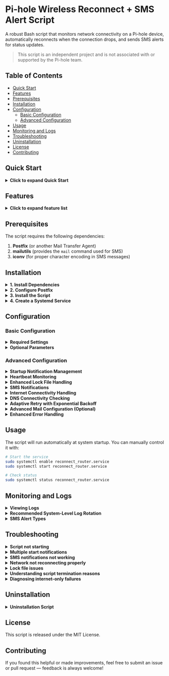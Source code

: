 # Pi-hole Wireless Reconnect + SMS Alert Script

A robust Bash script that monitors network connectivity on a Pi-hole device, automatically reconnects when the connection drops, and sends SMS alerts for status updates.

>This script is an independent project and is not associated with or supported by the Pi-hole team.

## Table of Contents
- [Quick Start](#quick-start)
- [Features](#features)
- [Prerequisites](#prerequisites)
- [Installation](#installation)
- [Configuration](#configuration)
  - [Basic Configuration](#basic-configuration)
  - [Advanced Configuration](#advanced-configuration)
- [Usage](#usage)
- [Monitoring and Logs](#monitoring-and-logs)
- [Troubleshooting](#troubleshooting)
- [Uninstallation](#uninstallation)
- [License](#license)
- [Contributing](#contributing)

## Quick Start

<details>
<summary><strong>Click to expand Quick Start</strong></summary>

```bash
# 1. Install dependencies
sudo apt update && sudo apt install -y postfix mailutils libc-bin

# 👉 If using Gmail as your mail relay, you'll also need to:
#    - Create an App Password: https://myaccount.google.com/apppasswords
#    - Configure Postfix with your Gmail SMTP credentials (see "Advanced Mail Configuration" below)

# 2. Get the script
wget -O reconnect_router.sh https://raw.githubusercontent.com/Phatnoir/pi-hole-wireless-reconnect/main/reconnect_router.sh
sudo mv reconnect_router.sh /usr/local/bin/
sudo chmod +x /usr/local/bin/reconnect_router.sh

# 3. Configure your settings (required)
sudo nano /usr/local/bin/reconnect_router.sh
# Edit ROUTER_IP, INTERFACE, PHONE_NUMBER, and CARRIER_GATEWAY

# 4. Create service file
sudo tee /etc/systemd/system/reconnect_router.service > /dev/null << EOL
[Unit]
Description=Pi-hole Wireless Reconnect Script
After=network-online.target
Wants=network-online.target

[Service]
ExecStartPre=/bin/sleep 10
ExecStart=/usr/local/bin/reconnect_router.sh
Restart=always
RestartSec=30
User=root

[Install]
WantedBy=multi-user.target
EOL

# 5. Enable and start the service
sudo systemctl enable reconnect_router.service
sudo systemctl start reconnect_router.service

# 6. Check status
sudo systemctl status reconnect_router.service
```

</details>

## Features

<details>
<summary><strong>Click to expand feature list</strong></summary>

* **Automatic reconnection** — Detects connectivity loss and reattempts connection with intelligent retries
* **Exponential backoff** — Gradually increases delay during outages, capped at 10 minutes
* **SMS notifications** — Real-time alerts with queued delivery and message type prioritization
* **Heartbeat monitoring** — Tracks unexpected interruptions and logs downtime duration
* **Multiple log files** — Separate logs for events, downtime, and heartbeats with fallback to `/tmp`
* **System integration** — Runs at startup via `systemd` with graceful restart handling
* **Message filtering** — START, ALERT, TRYING, OK, and CRITICAL types reduce notification spam
* **Robust locking** — Prevents race conditions with PID-based locking and stale lock cleanup
* **Self-test** — Validates network interface, DHCP client, and dependencies on launch
* **Error handling** — Trap-based termination with environment cleanup
* **Log rotation** — Prevents disk bloat with built-in size checks and auto-rotation
* **Anti-spam safeguards** — Suppresses duplicate START messages within configurable intervals
* **Concise SMS format** — Includes downtime and retry count while staying under SMS length limits
* **Resilience improvements** — Fully quoted variables, consistent error handling, graceful shutdown
* **Dual network issue detection** — Differentiates router drop vs internet-only failures
* **DHCP client detection** — Supports both `dhclient` and `dhcpcd` systems automatically
* **Redundant DNS checks** — Uses multiple servers (Cloudflare, Google) to verify internet access
</details>

## Prerequisites

The script requires the following dependencies:

1. **Postfix** (or another Mail Transfer Agent)
2. **mailutils** (provides the `mail` command used for SMS)
3. **iconv** (for proper character encoding in SMS messages)

## Installation

<details>
<summary><strong>1. Install Dependencies</strong></summary>

```bash
# Update package lists
sudo apt update

# Install postfix, mailutils and other dependencies
sudo apt install postfix mailutils libc-bin
```
> **Note:** `iconv` is included in `libc-bin`, so installing `libc-bin` will provide `iconv`.
</details>

<details>
<summary><strong>2. Configure Postfix</strong></summary>

During installation:

* Select **"Internet Site"** when prompted
* For the system mail name, you'll be prompted to enter a fully qualified domain name (FQDN). If this is just for local use on your home network, entering `localhost.localdomain` or `raspberrypi.local` is sufficient.
</details>

<details>
<summary><strong>3. Install the Script</strong></summary>

```bash
# Copy the script to /usr/local/bin/
sudo cp reconnect_router.sh /usr/local/bin/

# Make it executable
sudo chmod +x /usr/local/bin/reconnect_router.sh
```
</details>

<details>
<summary><strong>4. Create a Systemd Service</strong></summary>

Create a new service file:

```bash
sudo nano /etc/systemd/system/reconnect_router.service
```

Add the following content:

```ini
[Unit]
Description=Pi-hole Wireless Reconnect Script
After=network-online.target
Wants=network-online.target

[Service]
ExecStartPre=/bin/sleep 10
ExecStart=/usr/local/bin/reconnect_router.sh
Restart=always
RestartSec=30
User=root

[Install]
WantedBy=multi-user.target
```

> **Note:** The service uses `Restart=always` with `RestartSec=30` to prevent excessive restart cycles.

Enable and start the service:

```bash
sudo systemctl enable reconnect_router.service
sudo systemctl start reconnect_router.service
```
</details>

## Configuration

### Basic Configuration

<details>
<summary><strong>Required Settings</strong></summary>

1. Edit the script with your preferred editor:
   ```bash
   sudo nano /usr/local/bin/reconnect_router.sh
   ```

2. Update the following variables:
   - `ROUTER_IP`: Your router's IP address (default is "192.168.1.1")
   - `INTERFACE`: Your network interface (default is "wlan0" for WiFi)
     - For Ethernet connections, use "eth0" (or "enp3s0" on newer systems)
     - To find your interface name, run: `ip addr show` or `ifconfig`
   - `PHONE_NUMBER`: Your phone number for SMS alerts
   - `CARRIER_GATEWAY`: Your cellular carrier's SMS gateway
     - Verizon: vtext.com
     - AT&T: txt.att.net
     - T-Mobile: tmomail.net

3. Save and close the file
</details>

<details>
<summary><strong>Optional Parameters</strong></summary>

- `RETRY_DELAY`: Time between reconnection attempts (default: 15s)
- `MAX_RETRIES`: Maximum reconnection attempts before giving up (default: 10)
- `HEARTBEAT_ENABLED`: Enable/disable heartbeat monitoring (default: true)
- `HEARTBEAT_INTERVAL`: Time between heartbeat checks (default: 3600s = 1 hour)
- `MISSED_HEARTBEATS_THRESHOLD`: Number of missed heartbeats before alerting (default: 3)
- `PING_COUNT`: Number of pings to send when checking connection (default: 2)
- `PING_TIMEOUT`: Timeout in seconds for ping operation (default: 3)
- `PING_SIZE`: Size of ping packet in bytes (default: 32)
- `MAX_INTERNET_FAILURES`: Number of internet failures before temporary backoff (default: 5)
- `STARTUP_THRESHOLD`: Time (in seconds) to suppress duplicate startup notifications (default: 300)
- `RESTART_INTERVAL`: Minimum time between interface restarts (default: 180s = 3 minutes)
- `DNS_CHECK_HOSTS`: Array of DNS servers to check for internet connectivity (default: Cloudflare DNS)
- `SMS_INTERNET_CHECK`: IP address to verify internet connectivity for SMS delivery (default: 8.8.8.8)
</details>

### Advanced Configuration

<details>
<summary><strong>Startup Notification Management</strong></summary>

The script includes a feature to prevent duplicate startup notifications when the service restarts frequently:

```bash
# Startup notification configuration
STARTUP_CHECK_FILE="/tmp/reconnect_router_last_start"
STARTUP_THRESHOLD=300  # 5 minutes
```

If the script restarts within 5 minutes of a previous run, it will suppress the startup SMS notification to reduce message spam. You can adjust the threshold by changing the value (in seconds).
</details>

<details>
<summary><strong>Heartbeat Monitoring</strong></summary>

The script includes a heartbeat system that:
- Silently monitors script execution in the background
- Detects script interruptions or system failures
- Calculates downtime during script interruptions
- Sends alerts ONLY when the script resumes after unexpected downtime

To configure heartbeat monitoring:

```bash
# Heartbeat Configuration
HEARTBEAT_ENABLED=true         # Set to false to disable heartbeat
HEARTBEAT_INTERVAL=3600        # Time between heartbeats in seconds (1 hour)
MISSED_HEARTBEATS_THRESHOLD=3  # Alert after this many missed heartbeats
```
</details>

<details>
<summary><strong>Enhanced Lock File Handling</strong></summary>

The script now includes improved lock file management:
- Detects and removes stale lock files from crashed script instances
- Stores PID in the lock file for better tracking
- Properly releases locks during script termination
- Verifies /tmp directory permissions

This prevents issues where a crashed script might leave behind a lock file that blocks future script runs.
</details>

<details>
<summary><strong>SMS Notifications</strong></summary>

The script implements a sophisticated message queuing system:
- Messages are queued when internet connectivity is unavailable
- When connection is restored, the script intelligently processes the queue
- START, ALERT, and CRITICAL messages are prioritized
- TRYING and HEARTBEAT messages may be skipped to reduce spam
- Recovery messages (OK) include downtime duration and attempt count

Example recovery message:
```
[OK] Pi-hole Online! Down: 2m30s. 3/10 attempts
```
</details>

<details>
<summary><strong>Internet Connectivity Handling</strong></summary>

The script distinguishes between two types of connectivity issues:
1. **Complete connection loss** — Cannot reach the router
2. **Internet-only failures** — Can reach the router but not the internet

For internet-only failures, the script uses a more gradual approach:
```bash
# Internet failure tracking settings
INTERNET_FAILURES=0
MAX_INTERNET_FAILURES=5
```

When internet-only failures persist for multiple cycles, the script will attempt a network restart after reaching the threshold, but with less aggressive timing than for complete connection loss. The script also enforces a minimum interval between interface restarts via:

```bash
RESTART_TIME_FILE="/tmp/reconnect_last_iface_restart"
RESTART_INTERVAL=180  # 3 minutes minimum between restarts
```
</details>

<details>
<summary><strong>DNS Connectivity Checking</strong></summary>

The script uses multiple DNS servers to verify internet connectivity:

```bash
DNS_CHECK_HOSTS=("1.1.1.1" "1.0.0.1")  # Cloudflare IPv4 redundancy
SMS_INTERNET_CHECK="8.8.8.8"  # For SMS delivery checks
```

This redundancy helps prevent false positives when a single DNS server might be temporarily unavailable.
</details>

<details>
<summary><strong>Adaptive Retry with Exponential Backoff</strong></summary>

During extended network outages, the script uses exponential backoff to avoid excessive reconnection attempts:

```bash
# Calculate backoff delay (2^n)
backoff=$((RETRY_DELAY * (2 ** (consecutive_failures - 5))))

# Cap the backoff at 10 minutes (600 seconds)
if [ "$backoff" -gt 600 ]; then
    backoff=600
fi
```

This means:
- First 5 failures: Normal retry interval
- 6th failure: 2x normal delay
- 7th failure: 4x normal delay
- 8th failure: 8x normal delay
- 9th failure: 16x normal delay
- 10th+ failure: 40x normal delay (capped at 10 minutes)
</details>

<details>
<summary><strong>Advanced Mail Configuration (Optional)</strong></summary>

**Note:** For Gmail, you must use an [app password](https://myaccount.google.com/apppasswords), not your regular password.

If you want to use a relay service like Gmail to send your notifications:

1. Edit the Postfix configuration:
   ```bash
   sudo nano /etc/postfix/main.cf
   ```

2. Add the following lines:
   ```
   relayhost = [smtp.gmail.com]:587
   smtp_sasl_auth_enable = yes
   smtp_sasl_password_maps = hash:/etc/postfix/sasl_passwd
   smtp_sasl_security_options = noanonymous
   smtp_use_tls = yes
   ```

3. Create a password file:
   ```bash
   sudo nano /etc/postfix/sasl_passwd
   ```

4. Add your credentials:
   ```
   [smtp.gmail.com]:587 your-email@gmail.com:your-password
   ```

5. Hash and secure the password file:
   ```bash
   sudo postmap /etc/postfix/sasl_passwd
   sudo chmod 600 /etc/postfix/sasl_passwd
   sudo systemctl restart postfix
   ```
</details>

<details>
<summary><strong>Enhanced Error Handling</strong></summary>

The script includes sophisticated error handling:

- **Diagnostic logging** — Tracks script termination reasons via journal analysis
- **Fallback log paths** — Automatically redirects logs to /tmp if standard paths are unavailable
- **Cross-platform compatibility** — Better detection of system-specific networking tools (dhclient vs dhcpcd)
- **Log path verification** — Creates log directories if they don't exist with appropriate permissions
- **Log rotation** — Automatically rotates log files when they reach 10MB in size

This makes the script more resilient in diverse environments and helps with troubleshooting.
</details>

## Usage

The script will run automatically at system startup. You can manually control it with:

```bash
# Start the service
sudo systemctl enable reconnect_router.service
sudo systemctl start reconnect_router.service

# Check status
sudo systemctl status reconnect_router.service
```

## Monitoring and Logs

<details>
<summary><strong>Viewing Logs</strong></summary>

Check the various logs to see the script's activity:

```bash
# View the main log
tail -f /var/log/reconnect_router.log

# View downtime events
tail -f /var/log/router_downtime.log

# View heartbeat activity
tail -f /var/log/router_heartbeat.log
```
</details>

<details>
<summary><strong>Recommended System-Level Log Rotation</strong></summary>

For the most effective log management, set up system-level log rotation:

```bash
sudo nano /etc/logrotate.d/reconnect_router
```

Add the following configuration:

```
/var/log/reconnect_router.log /var/log/router_downtime.log /var/log/router_heartbeat.log {
    rotate 4
    weekly
    compress
    size 2M
    missingok
    notifempty
    create 0644 root root
    delaycompress
}
```

This configuration will:
- Rotate logs when they reach 2MB in size
- Perform rotation weekly or when size threshold is reached, whichever comes first
- Keep 4 rotations of history (approximately one month of logs)
- Compress old log files to save space

To apply the configuration immediately:
```bash
sudo logrotate -f /etc/logrotate.d/reconnect_router
```
</details>

<details>
<summary><strong>SMS Alert Types</strong></summary>

The script sends different types of alerts:

- **[START]** - Script has started (suppressed if restarted within 5 minutes)
- **[ALERT]** - Network connection lost
- **[TRYING]** - Reconnection attempts (limited to every 3rd attempt to reduce spam)
- **[OK]** - Connection successfully restored (with concise downtime info and attempt count)
- **[CRITICAL]** - All reconnection attempts failed
</details>

## Troubleshooting

<details>
<summary><strong>Script not starting</strong></summary>

- Check if the service is running: `sudo systemctl status reconnect_router.service`
- Verify script permissions: `sudo chmod +x /usr/local/bin/reconnect_router.sh`
- Check for error messages: `sudo journalctl -u reconnect_router.service`
- Look for information in the self-test output in the main log
</details>

<details>
<summary><strong>Multiple start notifications</strong></summary>

- If you're receiving multiple [START] notifications, check if your systemd service is set to `Restart=always` instead of `Restart=on-failure`
- Verify the `STARTUP_THRESHOLD` value (default 300 seconds) is appropriate for your environment
- Check logs for signs of script crashes causing frequent restarts
</details>

<details>
<summary><strong>SMS notifications not working</strong></summary>

- Verify the mail command is installed: `which mail`
- Check if iconv is available: `which iconv`
- Test mail configuration manually: 
  ```bash
  echo "Test message" | mail -s "Pi-hole Test" 1234567890@vtext.com
  ```
  Replace the gateway domain with your carrier's SMS gateway as needed.
- Check mail logs: `tail -f /var/log/mail.log`
- Verify carrier gateway settings for your provider
</details>

<details>
<summary><strong>Network not reconnecting properly</strong></summary>

- Confirm the correct network interface name with: `ip a`
- Verify the router IP is correct: `ping 192.168.1.1` (replace with your router's IP)
- Check the DHCP client is working: `ps aux | grep dhclient` or `ps aux | grep dhcpcd`
- Review verbose dhclient output in the logs
- Verify both dhclient and dhcpcd availability on your system
</details>

<details>
<summary><strong>Lock file issues</strong></summary>

- Check /tmp directory permissions: `ls -ld /tmp`
- Verify lock file exists: `ls -l /tmp/reconnect_router.lock`
- If you suspect a stale lock file, check if the PID it contains is still running: `cat /tmp/reconnect_router.lock && ps -p $(cat /tmp/reconnect_router.lock)`
</details>

<details>
<summary><strong>Understanding script termination reasons</strong></summary>

The script logs its termination reasons:

```bash
# View the last termination reason
cat /tmp/reconnect_router_last_term.log

# Check clean exit markers
cat /tmp/reconnect_router_clean_exit

# View systemd termination information
sudo journalctl -u reconnect_router.service | grep -i "terminated"
```

These logs can help diagnose why the script might be restarting unexpectedly.
</details>

<details>
<summary><strong>Diagnosing internet-only failures</strong></summary>

If you're experiencing situations where the router is reachable but the internet connection fails:

1. Check the main log for "Can reach router but cannot reach internet" messages
2. Verify the DNS check hosts are reachable from your network: `ping 1.1.1.1` and `ping 1.0.0.1`
3. Consider adjusting the `MAX_INTERNET_FAILURES` value (default: 5) if you have an inconsistent internet connection
4. Review the `RETRY_DELAY` value which affects how quickly the script responds to transient issues
</details>

## Uninstallation

<details>
<summary><strong>Uninstallation Script</strong></summary>

If you need to completely remove the script and its components from your system, you can use the following uninstallation script:

```bash
#!/bin/bash
echo "Stopping and disabling router-reconnect service..."
sudo systemctl stop reconnect_router.service
sudo systemctl disable reconnect_router.service
echo "Removing service file..."
sudo rm -f /etc/systemd/system/reconnect_router.service
echo "Removing script..."
sudo rm -f /usr/local/bin/reconnect_router.sh
echo "Removing logs..."
sudo rm -f /var/log/reconnect_router.log /var/log/router_downtime.log /var/log/router_heartbeat.log
echo "Removing temporary files..."
sudo rm -f /tmp/reconnect_router.lock /tmp/sms_queue.txt /tmp/pihole_last_heartbeat /tmp/reconnect_router_last_start /tmp/reconnect_router_last_term.log /tmp/reconnect_router_clean_exit
echo "Reloading systemd..."
sudo systemctl daemon-reload
echo "Uninstallation complete."
```

Save this as `uninstall_reconnect_router.sh`, make it executable with `chmod +x uninstall_reconnect_router.sh`, and run it with `sudo ./uninstall_reconnect_router.sh`.
</details>

## License

This script is released under the MIT License.

## Contributing

If you found this helpful or made improvements, feel free to submit an issue or pull request — feedback is always welcome!